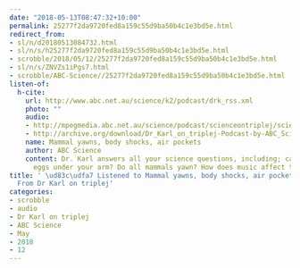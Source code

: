 ```yaml
---
date: "2018-05-13T08:47:32+10:00"
permalink: 25277f2da9720fed8a159c55d9ba50b4c1e3bd5e.html
redirect_from:
- sl/n/d20180513084732.html
- sl/n/s/h25277f2da9720fed8a159c55d9ba50b4c1e3bd5e.html
- scrobble/2018/05/12/25277f2da9720fed8a159c55d9ba50b4c1e3bd5e.html
- sl/n/s/ZNVZs1iPgs7.html
- scrobble/ABC-Science//25277f2da9720fed8a159c55d9ba50b4c1e3bd5e.html
listen-of:
  h-cite:
    url: http://www.abc.net.au/science/k2/podcast/drk_rss.xml
    photo: ""
    audio:
    - http://mpegmedia.abc.net.au/science/podcast/scienceontriplej/scienceontriplej20180201.mp3
    - http://archive.org/download/Dr_Karl_on_triplej-Podcast-by-ABC_Science/Mammal_yawns_body_shocks_air_pockets.mp3
    name: Mammal yawns, body shocks, air pockets
    author: ABC Science
    content: Dr. Karl answers all your science questions, including; can you incubate
      eggs under your arm? Do all mammals yawn? How does music affect the brain?
title: ' \ud83c\udfa7 Listened to Mammal yawns, body shocks, air pockets by ABC Science
  From Dr Karl on triplej'
categories:
- scrobble
- audio
- Dr Karl on triplej
- ABC Science
- May
- 2018
- 12
---
```

